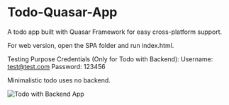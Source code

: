 # Todo-Quasar-App
A todo app built with Quasar Framework for easy cross-platform support.

For web version, open the SPA folder and run index.html.

Testing Purpose Credentials (Only for Todo with Backend):
Username: test@test.com
Password: 123456

Minimalistic todo uses no backend.

![Todo with Backend App](https://j.gifs.com/r8Gvpp.gif)
